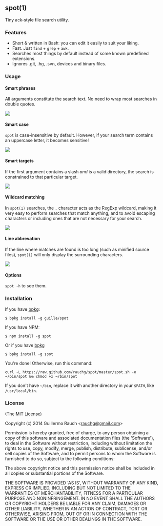 ## spot(1)

Tiny ack-style file search utility.

### Features

* Short & written in Bash: you can edit it easily to suit your liking.
* Fast. Just `find` + `grep` + `awk`.
* Searches most things by default instead of some known predefined extensions.
* Ignores .git, .hg, .svn, devices and binary files.

### Usage

#### Smart phrases

All arguments constitute the search text. No need to wrap most searches
in double quotes.

![](https://cldup.com/TiVORMfp77-1200x1200.png)

#### Smart case

`spot` is case-insensitive by default. However, if your search term
contains an uppercase letter, it becomes sensitive!

![](https://cldup.com/EnapzH91cM-1200x1200.png)

#### Smart targets

If the first argument contains a slash _and_ is a valid directory, the
search is constrained to that particular target.

![](https://cldup.com/AQN2uflm8k-3000x3000.png)

#### Wildcard matching

In `spot(1)` searches, the `.` character acts as the RegExp wildcard,
making it very easy to perform searches that match anything, and to avoid
escaping characters or including ones that are not necessary for your
search.

![](https://cldup.com/YV-Q1_-0Lo-3000x3000.png)

#### Line abbrevation

If the line where matches are found is too long (such as minified source files),
`spot(1)` will only display the surrounding characters.

![](https://cldup.com/aeEUHlTJin-3000x3000.png)

#### Options

`spot -h` to see them.

### Installation

If you have [bpkg](https://github.com/bpkg/bpkg):

```
$ bpkg install -g guille/spot
```

If you have NPM:

```
$ npm install -g spot
```

Or if you have [bpkg](https://github.com/bpkg/bpkg)

```
$ bpkg install -g spot
```

You're done! Otherwise, run this command:

```
curl -L https://raw.github.com/rauchg/spot/master/spot.sh -o ~/bin/spot && chmod +x ~/bin/spot
```

If you don't have `~/bin`, replace it with another directory in your
`$PATH`, like `/usr/local/bin`.

### License

(The MIT License)

Copyright (c) 2014 Guillermo Rauch &lt;rauchg@gmail.com&gt;

Permission is hereby granted, free of charge, to any person obtaining
a copy of this software and associated documentation files (the
'Software'), to deal in the Software without restriction, including
without limitation the rights to use, copy, modify, merge, publish,
distribute, sublicense, and/or sell copies of the Software, and to
permit persons to whom the Software is furnished to do so, subject to
the following conditions:

The above copyright notice and this permission notice shall be
included in all copies or substantial portions of the Software.

THE SOFTWARE IS PROVIDED 'AS IS', WITHOUT WARRANTY OF ANY KIND,
EXPRESS OR IMPLIED, INCLUDING BUT NOT LIMITED TO THE WARRANTIES OF
MERCHANTABILITY, FITNESS FOR A PARTICULAR PURPOSE AND NONINFRINGEMENT.
IN NO EVENT SHALL THE AUTHORS OR COPYRIGHT HOLDERS BE LIABLE FOR ANY
CLAIM, DAMAGES OR OTHER LIABILITY, WHETHER IN AN ACTION OF CONTRACT,
TORT OR OTHERWISE, ARISING FROM, OUT OF OR IN CONNECTION WITH THE
SOFTWARE OR THE USE OR OTHER DEALINGS IN THE SOFTWARE.
